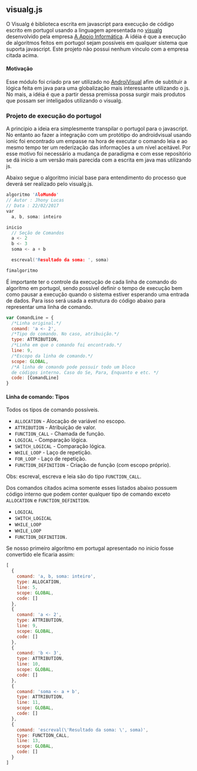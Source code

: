 ## visualg.js

O Visualg é biblioteca escrita em javascript para execução de código escrito em portugol usando a linguagem apresentada no [visualg](http://www.apoioinformatica.inf.br/produtos/visualg) desenvolvido pela empresa [A Apoio Informática](http://www.apoioinformatica.inf.br/empresa). A idéia é que a execução de algoritmos feitos em portugol sejam possíveis em qualquer sistema que suporta javascript. Este projeto não possui nenhum vinculo com a empresa citada acima.


#### Motivação

Esse módulo foi criado pra ser utilizado no [AndroiVisual](https://play.google.com/store/apps/details?id=av.androidvisual&hl=pt_BR) afim de subtituir a lógica feita em java para uma globalização mais interessante utilizando o js. No mais, a idéia é que a partir dessa premissa possa surgir mais produtos que possam ser inteligados utilizando o visualg.

### Projeto de execução do portugol

A principio a ideia era simplesmente transpilar o portugol para o javascript. No entanto ao fazer a integração com um protótipo do androidvisual usando ionic foi encontrado um empasse na hora de executar o comando leia e ao mesmo tempo ter um rederização das informações a um nível aceitável. Por esse motivo foi necessário a mudança de paradigma e com esse repositório se dá inicio a um versão mais parecida com a escrita em java mas utilizando js.


Abaixo segue o algoritmo inicial base para entendimento do processo que deverá ser realizado pelo visualg.js.

```c
algoritmo 'AloMundo'
// Autor : Jhony Lucas
// Data : 22/02/2017
var
  a, b, soma: inteiro

inicio
  // Seção de Comandos
  a <- 2
  b <- 3
  soma <- a + b

  escreval('Resultado da soma: ', soma)

fimalgoritmo
```

É importante ter o controle da execução de cada linha de comando do algoritmo em portugol, sendo possível definir o tempo de execução bem como pausar a execução quando o sistema estiver esperando uma entrada de dados. Para isso será usada a estrutura do código abaixo para representar uma linha de comando.

```js
var ComandLine = {
  /*Linha original.*/
  comand: 'a <- 2',
  /*Tipo do comando. No caso, atribuição.*/
  type: ATTRIBUTION,
  /*Linha em que o comando foi encontrado.*/
  line: 9,
  /*Escopo da linha de comando.*/
  scope: GLOBAL,
  /*A linha de comando pode possuir todo um bloco
  de códigos interno. Caso do Se, Para, Enquanto e etc. */
  code: [ComandLine]
}
```

#### Linha de comando: Tipos

Todos os tipos de comando possíveis.

* ``ALLOCATION``  - Alocação de variável no escopo.
* ``ATTRIBUTION`` - Atribuição de valor.
* ``FUNCTION_CALL`` - Chamada de função.
* ``LOGICAL`` - Comparação lógica.
* ``SWITCH_LOGICAL`` - Comparação lógica.
* ``WHILE_LOOP`` - Laço de repetição.
* ``FOR_LOOP`` - Laço de repetição.
* ``FUNCTION_DEFINITION`` - Criação de função (com escopo próprio).

Obs: escreval, escreva e leia são do tipo ``FUNCTION_CALL``.

Dos comandos citados acima somente esses listados abaixo possuem código interno que podem conter qualquer tipo de comando exceto ``ALLOCATION`` e ``FUNCTION_DEFINITION``.

* ``LOGICAL``
* ``SWITCH_LOGICAL``
* ``WHILE_LOOP``
* ``WHILE_LOOP``
* ``FUNCTION_DEFINITION.``

Se nosso primeiro algoritmo em portugal apresentado no inicio fosse convertido ele ficaria assim:

``` js
[
  {
    comand: 'a, b, soma: inteiro',
    type: ALLOCATION,
    line: 5,
    scope: GLOBAL,
    code: []
  },
  {
    comand: 'a <- 2',
    type: ATTRIBUTION,
    line: 9,
    scope: GLOBAL,
    code: []
  },
  {
    comand: 'b <- 3',
    type: ATTRIBUTION,
    line: 10,
    scope: GLOBAL,
    code: []
  },
  {
    comand: 'soma <- a + b',
    type: ATTRIBUTION,
    line: 11,
    scope: GLOBAL,
    code: []
  },
  {
    comand: 'escreval(\'Resultado da soma: \', soma)',
    type: FUNCTION_CALL,
    line: 13,
    scope: GLOBAL,
    code: []
  }
]
```
